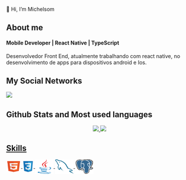 👋 Hi, I’m Michelsom

<h2>About me</h2>

<div>
  <h4>Mobile Developer | React Native | TypeScript</h4>
  <p>Desenvolvedor Front End, atualmente trabalhando com react native, no desenvolvimento de apps para dispositivos android e Ios.<p>
<div>

<h2>My Social Networks</h2>
 
<div> 
  <a href="https://www.linkedin.com/in/michelsom-p-silva-2712491b9/" target="_blank"><img src="https://img.shields.io/badge/-LinkedIn-%230077B5?style=for-the-badge&logo=linkedin&logoColor=white" target="_blank"></a>
</div>

<h2>Github Stats and Most used languages</h2>

<div align="center">
 <a href="https://github.com/Michelsom">
   <img height="180em" src="https://github-readme-stats.vercel.app/api?username=michelsom&show_icons=true&theme=dracula&include_all_commits=true&count_private=true&border_radius=24"/>
   <img height="180em" src="https://github-readme-stats.vercel.app/api/top-langs/?username=michelsom&layout=compact&langs_count=7&theme=dracula&border_radius=24"/>
</div>

 <h2> Skills</h2>
  <img align="center" alt="html" height="30" width="40" src="https://raw.githubusercontent.com/devicons/devicon/master/icons/html5/html5-original.svg">
  <img align="center" alt="css height="30" width="30" src="https://raw.githubusercontent.com/devicons/devicon/master/icons/css3/css3-original.svg">
  <img align="center" alt="symfony" height="40" width="50" src="https://github.com/devicons/devicon/blob/master/icons/java/java-original.svg">
  <img align="center" alt="symfony" height="40" width="50" src="https://github.com/devicons/devicon/blob/master/icons/mysql/mysql-original.svg">
  <img align="center" alt="symfony" height="40" width="50" src="https://github.com/devicons/devicon/blob/master/icons/postgresql/postgresql-original.svg">
</div>
